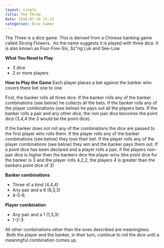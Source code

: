 ```yaml
---
layout: single
title: The Three
date: 2010-07-26 15:23
categories: Dice Games
---
```

The Three is a dice game.
This is derived from a Chinese banking game called Strung Flowers.  As the name suggests it is played with three dice.
It is also known as Four-Five-Six, Sz&quot;ng Luk and See-Low.

<strong>What You Need to Play</strong>
<ul>
	<li>3 dice</li>
	<li>2 or more players</li>
</ul>
<strong>
How to Play the Game</strong>
Each player places a bet against the banker who covers there bet one to one.

First, the banker rolls all three dice.
If the banker rolls any of the banker combinations (see below) he collects all the bets.
If the banker rolls any of the player combinations (see below) he pays out all the players bets.
If the banker rolls a pair and any other dice, the non pair dice becomes the point dice (3,4,4 the 3 would be the point dice).

If the banker does not roll any of the combinations the dice are passed to the first player who rolls them.
If the player rolls any of the banker combinations (see below) they lose their bet.
If the player rolls any of the player combinations (see below) they win and the banker pays them out.
If a point dice has been declared and a player rolls a pair, if the players non-pair dice is higher then the bankers dice the player wins (the point dice for the banker is 3 and the player rolls 4,2,2, the players 4 is greater than the bankers point dice of 3)

<strong>Banker combinations</strong>
<ul>
	<li>Three of a kind (4,4,4)</li>
	<li>Any pair and a 6 (6,3,3)</li>
	<li>4-5-6.</li>
</ul>
<strong>Player combination</strong>
<ul>
	<li>Any pair and a 1 (1,3,3)</li>
	<li>1-2-3</li>
</ul>
All other combinations other than the ones described are meaningless.  Both the player and the banker, in their turn, continue to roll the dice until a meaningful combination comes up.
